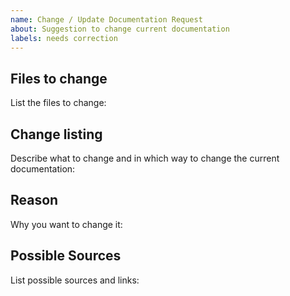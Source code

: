 ```yaml
---
name: Change / Update Documentation Request
about: Suggestion to change current documentation
labels: needs correction
---
```


## Files to change

List the files to change:

## Change listing

Describe what to change and in which way to change the current documentation:

## Reason

Why you want to change it:

## Possible Sources

List possible sources and links: 